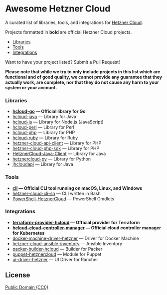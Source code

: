 # Awesome Hetzner Cloud

A curated list of libraries, tools, and integrations for [Hetzner Cloud](https://cloud.hetzner.com/).

Projects formatted in **bold** are official Hetzner Cloud projects.

* [Libraries](#libraries)
* [Tools](#tools)
* [Integrations](#integrations)

Want to have your project listed? Submit a Pull Request!

**Please note that while we try to only include projects in this list which are
functional and of good quality, we cannot provide any guarantee that they actually
work, are complete, nor that they do not cause any harm to your system or your account.**

### Libraries

* **[hcloud-go](https://github.com/hetznercloud/hcloud-go) — Official library for Go**
* [hcloud-java](https://github.com/riy/hcloud-java) — Library for Java
* [hcloud-js](https://github.com/dennisbruner/hcloud-js) — Library for Node.js (JavaScript)
* [hcloud-perl](https://github.com/bmwiedemann/hcloud-perl) — Library for Perl
* [hcloud-php](https://github.com/Exploriment/hcloud-php) — Library for PHP
* [hcloud-ruby](https://github.com/tonobo/hcloud-ruby) — Library for Ruby
* [hetzner-cloud-api-client](https://github.com/webfoersterei/hetzner-cloud-api-client) — Library for PHP
* [hetzner-cloud-php-sdk](https://github.com/LKDevelopment/hetzner-cloud-php-sdk) — Library for PHP
* [HetznerCloud-Java-Client](https://github.com/Katzen48/HetznerCloud-Java-Client) — Library for Java
* [hetznercloud-py](https://github.com/elsyms/hetznercloud-py) — Library for Python
* [jhcloudapi](https://github.com/theq86/jhcloudapi) — Library for Java

### Tools

* **[cli](https://github.com/hetznercloud/cli) — Official CLI tool running on macOS, Linux, and Windows**
* [hetzner-cloud-cli-sh](https://github.com/thabbs/hetzner-cloud-cli-sh) — CLI written in Bash
* [PowerShell-HetznerCloud](https://github.com/nicholasdille/PowerShell-HetznerCloud) — PowerShell Cmdlets

### Integrations

* **[terraform-provider-hcloud](https://github.com/hetznercloud/terraform-provider-hcloud) — Official provider for Terraform**
* **[hcloud-cloud-controller-manager](https://github.com/hetznercloud/hcloud-cloud-controller-manager) — Official cloud controller manager for Kubernetes**
* [docker-machine-driver-hetzner](https://github.com/JonasProgrammer/docker-machine-driver-hetzner) — Driver for Docker Machine
* [hetzner-cloud-ansible-inventory](https://github.com/thannaske/hetzner-cloud-ansible-inventory) — Ansible Inventory
* [packer-builder-hcloud](https://github.com/m110/packer-builder-hcloud) — Builder for Packer
* [puppet-hetznercloud](https://github.com/bastelfreak/puppet-hetznercloud) — Module for Puppet
* [ui-driver-hetzner](https://github.com/mxschmitt/ui-driver-hetzner) — UI Driver for Rancher

## License

[Public Domain (CC0)](https://creativecommons.org/publicdomain/zero/1.0/)
